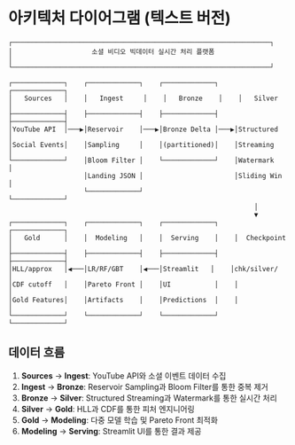 # 아키텍처 다이어그램 (텍스트 버전)

```
┌─────────────────────────────────────────────────────────────────┐
│                    소셜 비디오 빅데이터 실시간 처리 플랫폼                    │
└─────────────────────────────────────────────────────────────────┘

┌─────────────┐    ┌─────────────┐    ┌─────────────┐    ┌─────────────┐
│   Sources   │    │   Ingest     │    │   Bronze    │    │   Silver    │
├─────────────┤    ├─────────────┤    ├─────────────┤    ├─────────────┤
│YouTube API  │───▶│Reservoir    │───▶│Bronze Delta │───▶│Structured   │
│Social Events│    │Sampling     │    │(partitioned)│    │Streaming    │
└─────────────┘    │Bloom Filter │    └─────────────┘    │Watermark    │
                   │Landing JSON │                       │Sliding Win  │
                   └─────────────┘                       └─────────────┘
                                                              │
                                                              ▼
┌─────────────┐    ┌─────────────┐    ┌─────────────┐    ┌─────────────┐
│   Gold      │    │  Modeling   │    │  Serving    │    │  Checkpoint │
├─────────────┤    ├─────────────┤    ├─────────────┤    ├─────────────┤
│HLL/approx   │◀───│LR/RF/GBT    │◀───│Streamlit   │    │chk/silver/  │
│CDF cutoff   │    │Pareto Front │    │UI           │    │             │
│Gold Features│    │Artifacts    │    │Predictions  │    │             │
└─────────────┘    └─────────────┘    └─────────────┘    └─────────────┘
```

## 데이터 흐름

1. **Sources** → **Ingest**: YouTube API와 소셜 이벤트 데이터 수집
2. **Ingest** → **Bronze**: Reservoir Sampling과 Bloom Filter를 통한 중복 제거
3. **Bronze** → **Silver**: Structured Streaming과 Watermark를 통한 실시간 처리
4. **Silver** → **Gold**: HLL과 CDF를 통한 피처 엔지니어링
5. **Gold** → **Modeling**: 다중 모델 학습 및 Pareto Front 최적화
6. **Modeling** → **Serving**: Streamlit UI를 통한 결과 제공
